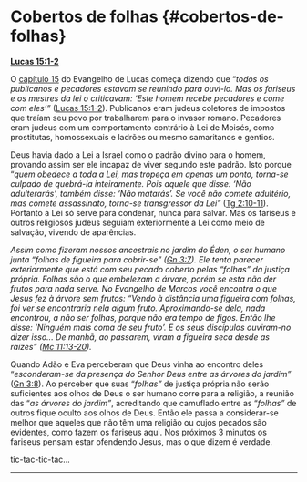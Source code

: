 # Cobertos de folhas {#cobertos-de-folhas}

[**Lucas 15:1-2**](http://bibliaonline.com.br/acf/lc/15/1-2)

O [capítulo 15](http://bibliaonline.com.br/acf/lc/15) do Evangelho de Lucas começa dizendo que “_todos os publicanos e pecadores estavam se reunindo para ouvi-lo. Mas os fariseus e os mestres da lei o criticavam: ‘Este homem recebe pecadores e come com eles’”_ ([Lucas 15:1-2](http://bibliaonline.com.br/acf/lc/15/1-2)). Publicanos eram judeus coletores de impostos que traíam seu povo por trabalharem para o invasor romano. Pecadores eram judeus com um comportamento contrário à Lei de Moisés, como prostitutas, homossexuais e ladrões ou mesmo samaritanos e gentios.

Deus havia dado a Lei a Israel como o padrão divino para o homem, provando assim ser ele incapaz de viver segundo este padrão. Isto porque “_quem obedece a toda a Lei, mas tropeça em apenas um ponto, torna-se culpado de quebrá-la inteiramente. Pois aquele que disse: ‘Não adulterarás’, também disse: ‘Não matarás’. Se você não comete adultério, mas comete assassinato, torna-se transgressor da Lei”_ ([Tg 2:10-11](http://bibliaonline.com.br/acf/tg/2/10-11)). Portanto a Lei só serve para condenar, nunca para salvar. Mas os fariseus e outros religiosos judeus seguiam exteriormente a Lei como meio de salvação, vivendo de aparências.

_Assim como fizeram nossos ancestrais no jardim do Éden, o ser humano junta “folhas de figueira para cobrir-se” (_[_Gn 3:7_](http://bibliaonline.com.br/acf/gn/3/7)_). Ele tenta parecer exteriormente que está com seu pecado coberto pelas “folhas” da justiça própria. Folhas são o que embelezam a árvore, porém se esta não der frutos para nada serve. No Evangelho de Marcos você encontra o que Jesus fez à árvore sem frutos: “Vendo à distância uma figueira com folhas, foi ver se encontraria nela algum fruto. Aproximando-se dela, nada encontrou, a não ser folhas, porque não era tempo de figos. Então lhe disse: ‘Ninguém mais coma de seu fruto’. E os seus discípulos ouviram-no dizer isso... De manhã, ao passarem, viram a figueira seca desde as raízes” (_[_Mc 11:13-20_](http://bibliaonline.com.br/acf/mc/11/13-20)_)._

Quando Adão e Eva perceberam que Deus vinha ao encontro deles “_esconderam-se da presença do Senhor Deus entre as árvores do jardim”_ ([Gn 3:8](http://bibliaonline.com.br/acf/gn/3/8)). Ao perceber que suas “_folhas”_ de justiça própria não serão suficientes aos olhos de Deus o ser humano corre para a religião, a reunião das “_as árvores do jardim”_, acreditando que camuflado entre as “_folhas”_ de outros fique oculto aos olhos de Deus. Então ele passa a considerar-se melhor que aqueles que não têm uma religião ou cujos pecados são evidentes, como fazem os fariseus aqui. Nos próximos 3 minutos os fariseus pensam estar ofendendo Jesus, mas o que dizem é verdade.

tic-tac-tic-tac...

*****